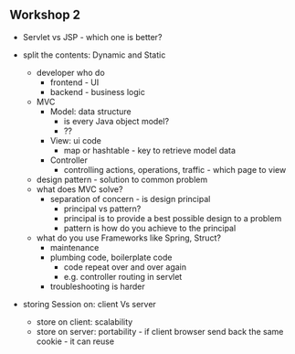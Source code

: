 ## Workshop 2

- Servlet vs JSP - which one is better?

- split the contents: Dynamic and Static
    - developer who do 
        - frontend - UI
        - backend - business logic
    - MVC
        - Model: data structure
            - is every Java object model?
            - ??
        - View: ui code
            - map or hashtable - key to retrieve model data
        - Controller
            - controlling actions, operations, traffic - which page to view
    - design pattern - solution to common problem
    - what does MVC solve?
        - separation of concern - is design principal
            - principal vs pattern?
            - principal is to provide a best possible design to a problem
            - pattern is how do you achieve to the principal
  - what do you use Frameworks like Spring, Struct?
    - maintenance
    - plumbing code, boilerplate code
        - code repeat over and over again
        - e.g. controller routing in servlet
    - troubleshooting is harder
- storing Session on: client Vs server
    - store on client: scalability
    - store on server: portability - if client browser send back the same cookie - it can reuse
